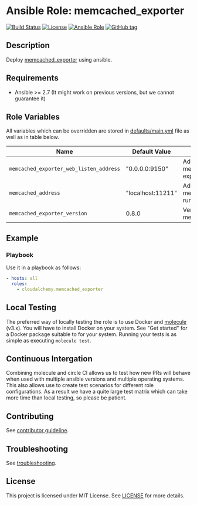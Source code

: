 # Ansible Role: memcached_exporter

[![Build Status](https://travis-ci.com/cloudalchemy/ansible-memcached-exporter.svg?branch=master)](https://travis-ci.com/cloudalchemy/ansible-memcached-exporter)
[![License](https://img.shields.io/badge/license-MIT%20License-brightgreen.svg)](https://opensource.org/licenses/MIT)
[![Ansible Role](https://img.shields.io/badge/ansible%20role-cloudalchemy.memcached-exporter-blue.svg)](https://galaxy.ansible.com/cloudalchemy/memcached_exporter/)
[![GitHub tag](https://img.shields.io/github/tag/cloudalchemy/ansible-memcached-exporter.svg)](https://github.com/cloudalchemy/ansible-memcached-exporter/tags)

## Description

Deploy [memcached_exporter](https://github.com/prometheus/memcached_exporter) using ansible.

## Requirements

- Ansible >= 2.7 (It might work on previous versions, but we cannot guarantee it)

## Role Variables

All variables which can be overridden are stored in [defaults/main.yml](defaults/main.yml) file as well as in table below.

| Name           | Default Value | Description                        |
| -------------- | ------------- | -----------------------------------|
| `memcached_exporter_web_listen_address` | "0.0.0.0:9150" | Address on which memcached-exporter will listen |
| `memcached_address` | "localhost:11211" | Address on which memcached itself is running |
| `memcached_exporter_version` | 0.8.0 | Version of the memcached_exporter |

## Example

### Playbook

Use it in a playbook as follows:
```yaml
- hosts: all
  roles:
    - cloudalchemy.memcached_exporter
```

## Local Testing

The preferred way of locally testing the role is to use Docker and [molecule](https://github.com/ansible-community/molecule) (v3.x). You will have to install Docker on your system. See "Get started" for a Docker package suitable to for your system. Running your tests is as simple as executing `molecule test`.

## Continuous Intergation

Combining molecule and circle CI allows us to test how new PRs will behave when used with multiple ansible versions and multiple operating systems. This also allows use to create test scenarios for different role configurations. As a result we have a quite large test matrix which can take more time than local testing, so please be patient.

## Contributing

See [contributor guideline](CONTRIBUTING.md).

## Troubleshooting

See [troubleshooting](TROUBLESHOOTING.md).

## License

This project is licensed under MIT License. See [LICENSE](/LICENSE) for more details.
